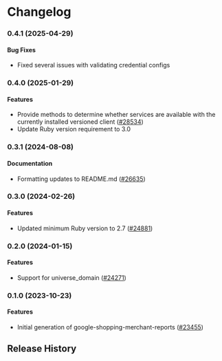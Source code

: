 # Changelog

### 0.4.1 (2025-04-29)

#### Bug Fixes

* Fixed several issues with validating credential configs 

### 0.4.0 (2025-01-29)

#### Features

* Provide methods to determine whether services are available with the currently installed versioned client ([#28534](https://github.com/googleapis/google-cloud-ruby/issues/28534)) 
* Update Ruby version requirement to 3.0 

### 0.3.1 (2024-08-08)

#### Documentation

* Formatting updates to README.md ([#26635](https://github.com/googleapis/google-cloud-ruby/issues/26635)) 

### 0.3.0 (2024-02-26)

#### Features

* Updated minimum Ruby version to 2.7 ([#24881](https://github.com/googleapis/google-cloud-ruby/issues/24881)) 

### 0.2.0 (2024-01-15)

#### Features

* Support for universe_domain ([#24271](https://github.com/googleapis/google-cloud-ruby/issues/24271)) 

### 0.1.0 (2023-10-23)

#### Features

* Initial generation of google-shopping-merchant-reports ([#23455](https://github.com/googleapis/google-cloud-ruby/issues/23455)) 

## Release History
